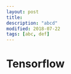 ```yaml
---
layout: post
title:
description: "abcd"
modified: 2018-07-22
tags: [abc, def]
---
```


# Tensorflow
